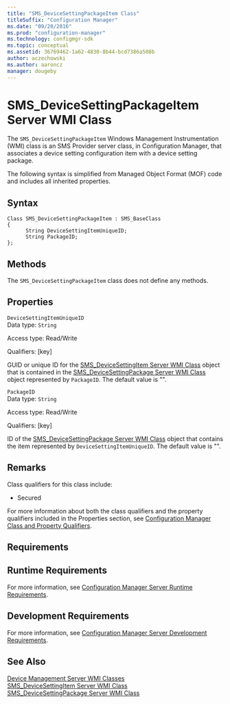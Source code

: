 ```yaml
---
title: "SMS_DeviceSettingPackageItem Class"
titleSuffix: "Configuration Manager"
ms.date: "09/20/2016"
ms.prod: "configuration-manager"
ms.technology: configmgr-sdk
ms.topic: conceptual
ms.assetid: 36769462-1a62-4830-8b44-bcd7386a508b
author: aczechowski
ms.author: aaroncz
manager: dougeby
---
```

# SMS_DeviceSettingPackageItem Server WMI Class
The `SMS_DeviceSettingPackageItem` Windows Management Instrumentation (WMI) class is an SMS Provider server class, in Configuration Manager, that associates a device setting configuration item with a device setting package.  

 The following syntax is simplified from Managed Object Format (MOF) code and includes all inherited properties.  

## Syntax  

```  
Class SMS_DeviceSettingPackageItem : SMS_BaseClass  
{  
      String DeviceSettingItemUniqueID;  
      String PackageID;  
};  
```  

## Methods  
 The `SMS_DeviceSettingPackageItem` class does not define any methods.  

## Properties  
 `DeviceSettingItemUniqueID`  
 Data type: `String`  

 Access type: Read/Write  

 Qualifiers: [key]  

 GUID or unique ID for the [SMS_DeviceSettingItem Server WMI Class](../../../develop/reference/mdm/sms_devicesettingitem-server-wmi-class.md) object that is contained in the [SMS_DeviceSettingPackage Server WMI Class](../../../develop/reference/mdm/sms_devicesettingpackage-server-wmi-class.md) object represented by `PackageID`. The default value is "".  

 `PackageID`  
 Data type: `String`  

 Access type: Read/Write  

 Qualifiers: [key]  

 ID of the [SMS_DeviceSettingPackage Server WMI Class](../../../develop/reference/mdm/sms_devicesettingpackage-server-wmi-class.md) object that contains the item represented by `DeviceSettingItemUniqueID`. The default value is "".  

## Remarks  
 Class qualifiers for this class include:  

-   Secured  

 For more information about both the class qualifiers and the property qualifiers included in the Properties section, see [Configuration Manager Class and Property Qualifiers](../../../develop/reference/misc/class-and-property-qualifiers.md).  

## Requirements  

## Runtime Requirements  
 For more information, see [Configuration Manager Server Runtime Requirements](../../../develop/core/reqs/server-runtime-requirements.md).  

## Development Requirements  
 For more information, see [Configuration Manager Server Development Requirements](../../../develop/core/reqs/server-development-requirements.md).  

## See Also  
 [Device Management Server WMI Classes](../../../develop/reference/mdm/device-management-server-wmi-classes.md)   
 [SMS_DeviceSettingItem Server WMI Class](../../../develop/reference/mdm/sms_devicesettingitem-server-wmi-class.md)   
 [SMS_DeviceSettingPackage Server WMI Class](../../../develop/reference/mdm/sms_devicesettingpackage-server-wmi-class.md)
